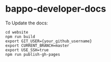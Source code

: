# bappo-developer-docs

To Update the docs:

```
cd website
npm run build
export GIT_USER={your_github_username}
export CURRENT_BRANCH=master
export USE_SSH=true
npm run publish-gh-pages
```
